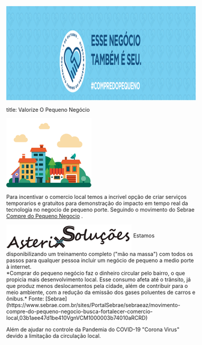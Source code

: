 <img src="img/Movimento_Compre_do_Pequeno_Negocio_ Banner_portal.jpg" alt="Movimento_Compre_do_Pequeno_Negocio_Sebrae" height="250" width="1400"/>

title: Valorize O Pequeno Negócio


![Compre do Pequeno](img/bairro-png.png)



Para incentivar o comercio local temos a incrivel opção de criar serviços temporarios e gratuitos para demonstração do impacto em tempo real da tecnologia no negocio de pequeno porte.
  Seguindo o movimento do Sebrae [Compre do Pequeno Negocio](https://asterixsolucoes.com.br/compre_do_pequeno_negocio) .

<img src="img/AsterixSolucoes_logo.png" alt="Compre do Pequeno Negocio - Sebrae" height="70" width="334" align="middle">
  Estamos disponibilizando um treinamento completo ("mão na massa") com todos os passos para qualquer pessoa incluir um negócio de pequeno a medio porte à internet.
  
<br/>
  *Comprar do pequeno negócio faz o dinheiro circular pelo bairro, o que propicia mais desenvolvimento local. Esse consumo afeta até o 
trânsito, já que produz menos deslocamentos pela cidade, além de contribuir para o meio ambiente, com a redução da emissão dos gases poluentes de carros e ônibus.* Fonte: [Sebrae](https://www.sebrae.com.br/sites/PortalSebrae/sebraeaz/movimento-compre-do-pequeno-negocio-busca-fortalecer-comercio-local,03b1aee47d1be410VgnVCM1000003b74010aRCRD)  
  
  Além de ajudar no controle da Pandemia do COVID-19 "Corona Virus" devido a limitação da circulação local.

